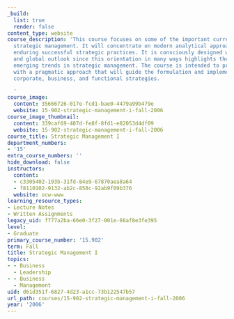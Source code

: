 ```yaml
---
_build:
  list: true
  render: false
content_type: website
course_description: 'This course focuses on some of the important current issues in
  strategic management. It will concentrate on modern analytical approaches and on
  enduring successful strategic practices. It is consciously designed with a technological
  and global outlook since this orientation in many ways highlights the significant
  emerging trends in strategic management. The course is intended to provide the students
  with a pragmatic approach that will guide the formulation and implementation of
  corporate, business, and functional strategies.

  '
course_image:
  content: 35666726-017e-fcd1-bae0-4479a99b479e
  website: 15-902-strategic-management-i-fall-2006
course_image_thumbnail:
  content: 339caf69-407d-fe8f-8fd1-e82053d4df09
  website: 15-902-strategic-management-i-fall-2006
course_title: Strategic Management I
department_numbers:
- '15'
extra_course_numbers: ''
hide_download: false
instructors:
  content:
  - c3305402-193b-31fd-84e9-67870aea8a64
  - f8110102-9132-ab2c-850c-92ab9f09b376
  website: ocw-www
learning_resource_types:
- Lecture Notes
- Written Assignments
legacy_uid: f777a2ba-66e0-3f27-001e-66af8e3fe395
level:
- Graduate
primary_course_number: '15.902'
term: Fall
title: Strategic Management I
topics:
- - Business
  - Leadership
- - Business
  - Management
uid: d61d351f-6827-4d23-a1cc-73b122547b57
url_path: courses/15-902-strategic-management-i-fall-2006
year: '2006'
---
```

